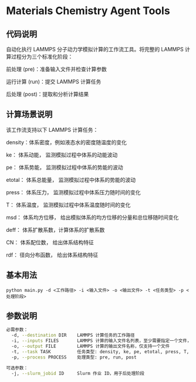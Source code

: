 # Materials Chemistry  Agent Tools
## 代码说明
自动化执行 LAMMPS 分子动力学模拟计算的工作流工具。将完整的 LAMMPS 计算过程分为三个标准化阶段：

前处理 (pre)：准备输入文件并检查计算参数

运行计算 (run)：提交 LAMMPS 计算任务

后处理 (post)：提取和分析计算结果

## 计算场景说明
该工作流支持以下 LAMMPS 计算任务：

density：体系密度，例如液态水的密度随温度的变化

ke：	体系动能，	监测模拟过程中体系的动能波动

pe：	体系势能，	监测模拟过程中体系的势能的波动

etotal：	体系总能量，	监测模拟过程中体系的势能的波动

press：	体系压力，	监测模拟过程中体系压力随时间的变化

T：	体系温度，	监测模拟过程中体系温度随时间的变化

msd：	体系均方位移，	给出模拟体系的均方位移的分量和总位移随时间变化

deff：	体系扩散系数，计算体系的扩散系数

CN：	体系配位数，	给出体系结构特征

rdf：	径向分布函数，	给出体系结构特征

## 基本用法
```
python main.py -d <工作路径> -i <输入文件> -o <输出文件> -t <任务类型> -p <处理阶段>
```

## 参数说明
```bash
必需参数：
  -d, --destination DIR    LAMMPS 计算任务的工作路径
  -i, --inputs FILES       LAMMPS 计算的输入文件名列表，至少需要指定一个文件，并需提前放置于destination DIR
  -o, --output FILE        LAMMPS 计算的输出文件名称，仅支持一个文件
  -t, --task TASK          任务类型: density, ke, pe, etotal, press, T, msd, deff, CN, rdf
  -p, --process PROCESS    处理类型: pre, run, post

可选参数：
  -j, --slurm_jobid ID     Slurm 作业 ID，用于后处理阶段
```

